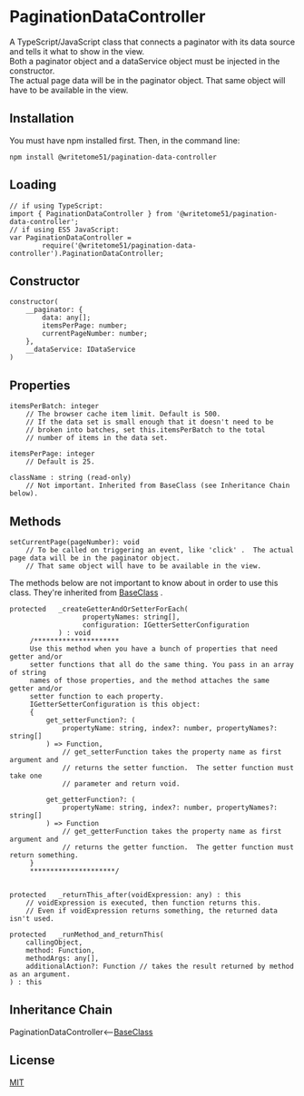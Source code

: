 # PaginationDataController

A TypeScript/JavaScript class that connects a paginator with its data source and tells it what to show in the view.   
Both a paginator object and a dataService object must be injected in the constructor.  
The actual page data will be in the paginator object.
That same object will have to be available in the view.


## Installation

You must have npm installed first. Then, in the command line:

    npm install @writetome51/pagination-data-controller

## Loading

    // if using TypeScript:
    import { PaginationDataController } from '@writetome51/pagination-data-controller';
    // if using ES5 JavaScript:
    var PaginationDataController = 
            require('@writetome51/pagination-data-controller').PaginationDataController;
    

## Constructor
```
constructor(
    __paginator: {
        data: any[];
        itemsPerPage: number;
        currentPageNumber: number;
    },
    __dataService: IDataService
)
```

## Properties
```
itemsPerBatch: integer
    // The browser cache item limit. Default is 500.
    // If the data set is small enough that it doesn't need to be
    // broken into batches, set this.itemsPerBatch to the total 
    // number of items in the data set.

itemsPerPage: integer
    // Default is 25.

className : string (read-only)
    // Not important. Inherited from BaseClass (see Inheritance Chain below).
```

## Methods
```
setCurrentPage(pageNumber): void
    // To be called on triggering an event, like 'click' .  The actual page data will be in the paginator object.
    // That same object will have to be available in the view.
```
The methods below are not important to know about in order to use this  
class.  They're inherited from [BaseClass](https://github.com/writetome51/typescript-base-class#baseclass) .
```
protected   _createGetterAndOrSetterForEach(
                  propertyNames: string[],
                  configuration: IGetterSetterConfiguration
            ) : void
     /*********************
     Use this method when you have a bunch of properties that need getter and/or 
     setter functions that all do the same thing. You pass in an array of string 
     names of those properties, and the method attaches the same getter and/or 
     setter function to each property.
     IGetterSetterConfiguration is this object:
     {
         get_setterFunction?: (
             propertyName: string, index?: number, propertyNames?: string[]
         ) => Function,
             // get_setterFunction takes the property name as first argument and 
             // returns the setter function.  The setter function must take one 
             // parameter and return void.
     
         get_getterFunction?: (
             propertyName: string, index?: number, propertyNames?: string[]
         ) => Function
             // get_getterFunction takes the property name as first argument and 
             // returns the getter function.  The getter function must return something.
     }
     *********************/ 
   
   
protected   _returnThis_after(voidExpression: any) : this
    // voidExpression is executed, then function returns this.
    // Even if voidExpression returns something, the returned data isn't used.

protected   _runMethod_and_returnThis(
    callingObject, 
    method: Function, 
    methodArgs: any[], 
    additionalAction?: Function // takes the result returned by method as an argument.
) : this
```


## Inheritance Chain

PaginationDataController<--[BaseClass](https://github.com/writetome51/typescript-base-class#baseclass)


## License
[MIT](https://choosealicense.com/licenses/mit/)